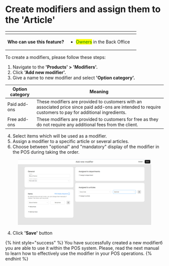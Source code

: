 # Create modifiers and assign them to the 'Article'

<table data-card-size="large" data-view="cards" data-full-width="true"><thead><tr><th></th><th></th><th></th></tr></thead><tbody><tr><td><strong>Who can use this feature?</strong></td><td><ul><li><mark style="color:green;">Owners</mark> in the Back Office</li></ul></td><td></td></tr></tbody></table>

To create a modifiers, please follow these steps:

1. Navigate to the **'Products' > 'Modifiers'.**
2. Click **'Add new modifier'.**
3. Give a name to new modifier and select **'Option category'.**

| Option category | Meaning                                                                                                                                                    |
| --------------- | ---------------------------------------------------------------------------------------------------------------------------------------------------------- |
| Paid add-ons    | These modifiers are provided to customers with an associated price since paid add-ons are intended to require customers to pay for additional ingredients. |
| Free add-ons    | These modifiers are provided to customers for free as they do not require any additional fees from the client.                                             |

4. Select items which will be used as a modifier.
5. Assign a modifier to a specific article or several articles.
6. Choose between "optional" and "mandatory" display of the modifier in the POS during taking the order.

<figure><img src="../../.gitbook/assets/modifier2.jpg" alt="" width="563"><figcaption></figcaption></figure>

4. Click **'Save'** button

{% hint style="success" %}
You have successfully created a new modifierб you are able to use it within the POS system. Please, read the next manual to learn how to effectively use the modifier in your POS operations.
{% endhint %}
